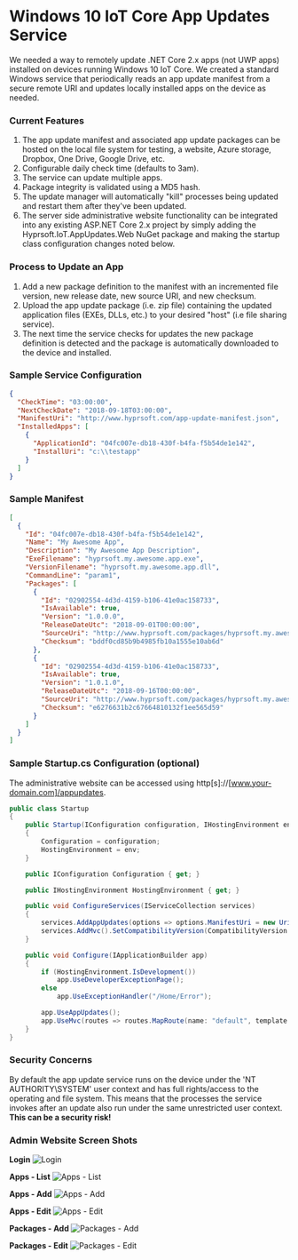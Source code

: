 # Windows 10 IoT Core App Updates Service
We needed a way to remotely update .NET Core 2.x apps (not UWP apps) installed on devices running Windows 10 IoT Core.  We created a standard Windows service that periodically reads an app update manifest from a secure remote URI and updates locally installed apps on the device as needed.

### Current Features
1. The app update manifest and associated app update packages can be hosted on the local file system for testing, a website, Azure storage, Dropbox, One Drive, Google Drive, etc.
2. Configurable daily check time (defaults to 3am). 
3. The service can update multiple apps.
4. Package integrity is validated using a MD5 hash.
5. The update manager will automatically "kill" processes being updated and restart them after they've been updated.
6. The server side administrative website functionality can be integrated into any existing ASP.NET Core 2.x project by simply adding the Hyprsoft.IoT.AppUpdates.Web NuGet package and making the startup class configuration changes noted below. 

### Process to Update an App
1. Add a new package definition to the manifest with an incremented file version, new release date, new source URI, and new checksum.
2. Upload the app update package (i.e. zip file) containing the updated application files (EXEs, DLLs, etc.) to your desired "host" (i.e  file sharing service).
3. The next time the service checks for updates the new package definition is detected and the package is automatically downloaded to the device and installed.

### Sample Service Configuration
```json
{
  "CheckTime": "03:00:00",
  "NextCheckDate": "2018-09-18T03:00:00",
  "ManifestUri": "http://www.hyprsoft.com/app-update-manifest.json",
  "InstalledApps": [
    {
      "ApplicationId": "04fc007e-db18-430f-b4fa-f5b54de1e142",
      "InstallUri": "c:\\testapp"
    }
  ]
}
```
### Sample Manifest
```json
[
  {
    "Id": "04fc007e-db18-430f-b4fa-f5b54de1e142",
    "Name": "My Awesome App",
    "Description": "My Awesome App Description",
    "ExeFilename": "hyprsoft.my.awesome.app.exe",
    "VersionFilename": "hyprsoft.my.awesome.app.dll",
    "CommandLine": "param1",
    "Packages": [
      {
        "Id": "02902554-4d3d-4159-b106-41e0ac158733",
        "IsAvailable": true,
        "Version": "1.0.0.0",
        "ReleaseDateUtc": "2018-09-01T00:00:00",
        "SourceUri": "http://www.hyprsoft.com/packages/hyprsoft.my.awesome.app-1000.zip",
        "Checksum": "bddf0cd85b9b4985fb10a1555e10ab6d"
      },
      {
        "Id": "02902554-4d3d-4159-b106-41e0ac158733",
        "IsAvailable": true,
        "Version": "1.0.1.0",
        "ReleaseDateUtc": "2018-09-16T00:00:00",
        "SourceUri": "http://www.hyprsoft.com/packages/hyprsoft.my.awesome.app-1010.zip",
        "Checksum": "e6276631b2c67664810132f1ee565d59"
      }
    ]
  }
]
```
### Sample Startup.cs Configuration (optional)
The administrative website can be accessed using http[s]://[www.your-domain.com]/appupdates.
```csharp
public class Startup
{
    public Startup(IConfiguration configuration, IHostingEnvironment env)
    {
        Configuration = configuration;
        HostingEnvironment = env;
    }

    public IConfiguration Configuration { get; }

    public IHostingEnvironment HostingEnvironment { get; }

    public void ConfigureServices(IServiceCollection services)
    {
        services.AddAppUpdates(options => options.ManifestUri = new Uri(Path.Combine(HostingEnvironment.WebRootPath, UpdateManager.DefaultAppUpdateManifestFilename)));
        services.AddMvc().SetCompatibilityVersion(CompatibilityVersion.Version_2_1);
    }

    public void Configure(IApplicationBuilder app)
    {
        if (HostingEnvironment.IsDevelopment())
            app.UseDeveloperExceptionPage();
        else
            app.UseExceptionHandler("/Home/Error");

        app.UseAppUpdates();
        app.UseMvc(routes => routes.MapRoute(name: "default", template: "{controller=Home}/{action=Index}/{id?}"));
    }
}
```
### Security Concerns
By default the app update service runs on the device under the 'NT AUTHORITY\SYSTEM' user context and has full rights/access to the operating and file system.  This means that the processes the service invokes after an update also run under the same unrestricted user context. **This can be a security risk!**

### Admin Website Screen Shots
**Login**
![Login](Media/login-thumb.jpg)

**Apps - List**
![Apps - List](Media/apps-list-thumb.jpg)

**Apps - Add**
![Apps - Add](Media/apps-add-thumb.jpg)

**Apps - Edit**
![Apps - Edit](Media/apps-edit-thumb.jpg)

**Packages - Add**
![Packages - Add](Media/packages-add-thumb.jpg)

**Packages - Edit**
![Packages - Edit](Media/packages-edit-thumb.jpg)

